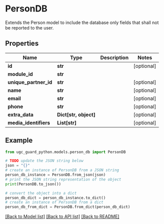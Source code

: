 # PersonDB

Extends the Person model to include the database only fields that shall not be reported to the user.

## Properties

Name | Type | Description | Notes
------------ | ------------- | ------------- | -------------
**id** | **str** |  | [optional] 
**module_id** | **str** |  | 
**unique_partner_id** | **str** |  | [optional] 
**name** | **str** |  | [optional] 
**email** | **str** |  | [optional] 
**phone** | **str** |  | [optional] 
**extra_data** | **Dict[str, object]** |  | [optional] 
**media_identifiers** | **List[str]** |  | [optional] 

## Example

```python
from ugc_guard_python.models.person_db import PersonDB

# TODO update the JSON string below
json = "{}"
# create an instance of PersonDB from a JSON string
person_db_instance = PersonDB.from_json(json)
# print the JSON string representation of the object
print(PersonDB.to_json())

# convert the object into a dict
person_db_dict = person_db_instance.to_dict()
# create an instance of PersonDB from a dict
person_db_from_dict = PersonDB.from_dict(person_db_dict)
```
[[Back to Model list]](../README.md#documentation-for-models) [[Back to API list]](../README.md#documentation-for-api-endpoints) [[Back to README]](../README.md)


